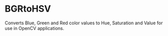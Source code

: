 # BGRtoHSV
Converts Blue, Green and Red color values to Hue, Saturation and Value for use in OpenCV applications.
